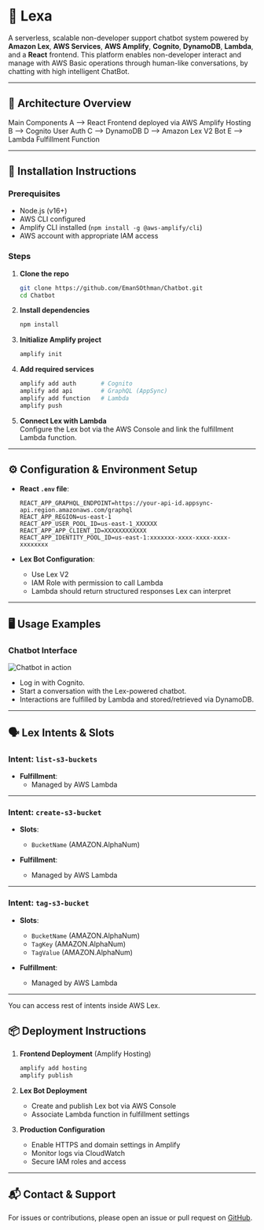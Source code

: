 # 🤖 Lexa

A serverless, scalable non-developer support chatbot system powered by **Amazon Lex**, **AWS Services**, **AWS Amplify**, **Cognito**, **DynamoDB**, **Lambda**, and a **React** frontend. This platform enables non-developer interact and manage with AWS Basic operations through human-like conversations, by chatting with high intelligent ChatBot.

---

## 🧠 Architecture Overview


Main Components
  A --> React Frontend deployed via AWS Amplify Hosting
  B --> Cognito User Auth
  C --> DynamoDB
  D --> Amazon Lex V2 Bot
  E --> Lambda Fulfillment Function


---

## 🚀 Installation Instructions

### Prerequisites

- Node.js (v16+)
- AWS CLI configured
- Amplify CLI installed (`npm install -g @aws-amplify/cli`)
- AWS account with appropriate IAM access

### Steps

1. **Clone the repo**  
   ```bash
   git clone https://github.com/EmanSOthman/Chatbot.git
   cd Chatbot
   ```

2. **Install dependencies**  
   ```bash
   npm install
   ```

3. **Initialize Amplify project**  
   ```bash
   amplify init
   ```

4. **Add required services**  
   ```bash
   amplify add auth       # Cognito
   amplify add api        # GraphQL (AppSync)
   amplify add function   # Lambda
   amplify push
   ```

5. **Connect Lex with Lambda**  
   Configure the Lex bot via the AWS Console and link the fulfillment Lambda function.

---

## ⚙️ Configuration & Environment Setup

- **React `.env` file**:
  ```
  REACT_APP_GRAPHQL_ENDPOINT=https://your-api-id.appsync-api.region.amazonaws.com/graphql
  REACT_APP_REGION=us-east-1
  REACT_APP_USER_POOL_ID=us-east-1_XXXXXX
  REACT_APP_APP_CLIENT_ID=XXXXXXXXXXXX
  REACT_APP_IDENTITY_POOL_ID=us-east-1:xxxxxxx-xxxx-xxxx-xxxx-xxxxxxxx
  ```

- **Lex Bot Configuration**:  
  - Use Lex V2
  - IAM Role with permission to call Lambda
  - Lambda should return structured responses Lex can interpret

---

## 🖥️ Usage Examples

### Chatbot Interface

![Chatbot in action](./screenshots/chat-example.png)

- Log in with Cognito.
- Start a conversation with the Lex-powered chatbot.
- Interactions are fulfilled by Lambda and stored/retrieved via DynamoDB.


---

## 🗣️ Lex Intents & Slots

### Intent: `list-s3-buckets`

- **Fulfillment**:
  - Managed by AWS Lambda

---
### Intent: `create-s3-bucket`

- **Slots**:
  - `BucketName` (AMAZON.AlphaNum)

- **Fulfillment**:
  - Managed by AWS Lambda

---
### Intent: `tag-s3-bucket`

- **Slots**:
  - `BucketName` (AMAZON.AlphaNum)
  - `TagKey` (AMAZON.AlphaNum)
  - `TagValue` (AMAZON.AlphaNum)

- **Fulfillment**:
  - Managed by AWS Lambda

---
You can access rest of intents inside AWS Lex.

## 📦 Deployment Instructions

1. **Frontend Deployment** (Amplify Hosting)
   ```bash
   amplify add hosting
   amplify publish
   ```

2. **Lex Bot Deployment**
   - Create and publish Lex bot via AWS Console
   - Associate Lambda function in fulfillment settings

3. **Production Configuration**
   - Enable HTTPS and domain settings in Amplify
   - Monitor logs via CloudWatch
   - Secure IAM roles and access

---

## 📬 Contact & Support

For issues or contributions, please open an issue or pull request on [GitHub](#).
